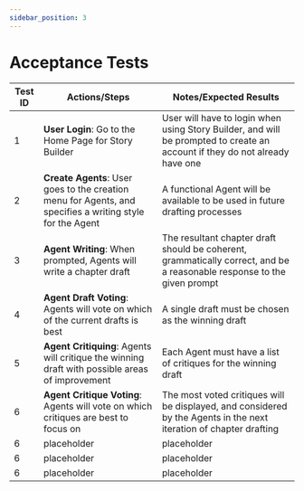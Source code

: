 ```yaml
---
sidebar_position: 3
---
```

# Acceptance Tests

| Test ID | Actions/Steps | Notes/Expected Results
| -------- | ------- | -------
| 1 | **User Login**: Go to the Home Page for Story Builder | User will have to login when using Story Builder, and will be prompted to create an account if they do not already have one
| 2 | **Create Agents**: User goes to the creation menu for Agents, and specifies a writing style for the Agent | A functional Agent will be available to be used in future drafting processes
| 3 | **Agent Writing**: When prompted, Agents will write a chapter draft | The resultant chapter draft should be coherent, grammatically correct, and be a reasonable response to the given prompt
| 4 | **Agent Draft Voting**: Agents will vote on which of the current drafts is best | A single draft must be chosen as the winning draft
| 5 | **Agent Critiquing**: Agents will critique the winning draft with possible areas of improvement | Each Agent must have a list of critiques for the winning draft
| 6 | **Agent Critique Voting**: Agents will vote on which critiques are best to focus on | The most voted critiques will be displayed, and considered by the Agents in the next iteration of chapter drafting
| 6 | placeholder | placeholder
| 6 | placeholder | placeholder
| 6 | placeholder | placeholder
